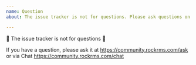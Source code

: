 ```yaml
---
name: Question
about: The issue tracker is not for questions. Please ask questions on https://community.rockrms.com/ask

---
```


🚨 The issue tracker is not for questions 🚨

If you have a question, please ask it at https://community.rockrms.com/ask or via Chat https://community.rockrms.com/chat

